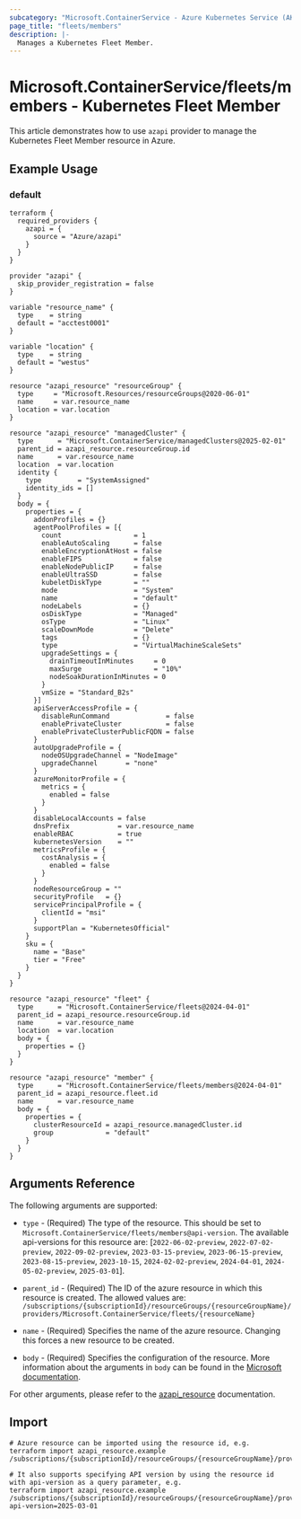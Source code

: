 ```yaml
---
subcategory: "Microsoft.ContainerService - Azure Kubernetes Service (AKS)"
page_title: "fleets/members"
description: |-
  Manages a Kubernetes Fleet Member.
---
```


# Microsoft.ContainerService/fleets/members - Kubernetes Fleet Member

This article demonstrates how to use `azapi` provider to manage the Kubernetes Fleet Member resource in Azure.

## Example Usage

### default

```hcl
terraform {
  required_providers {
    azapi = {
      source = "Azure/azapi"
    }
  }
}

provider "azapi" {
  skip_provider_registration = false
}

variable "resource_name" {
  type    = string
  default = "acctest0001"
}

variable "location" {
  type    = string
  default = "westus"
}

resource "azapi_resource" "resourceGroup" {
  type     = "Microsoft.Resources/resourceGroups@2020-06-01"
  name     = var.resource_name
  location = var.location
}

resource "azapi_resource" "managedCluster" {
  type      = "Microsoft.ContainerService/managedClusters@2025-02-01"
  parent_id = azapi_resource.resourceGroup.id
  name      = var.resource_name
  location  = var.location
  identity {
    type         = "SystemAssigned"
    identity_ids = []
  }
  body = {
    properties = {
      addonProfiles = {}
      agentPoolProfiles = [{
        count                  = 1
        enableAutoScaling      = false
        enableEncryptionAtHost = false
        enableFIPS             = false
        enableNodePublicIP     = false
        enableUltraSSD         = false
        kubeletDiskType        = ""
        mode                   = "System"
        name                   = "default"
        nodeLabels             = {}
        osDiskType             = "Managed"
        osType                 = "Linux"
        scaleDownMode          = "Delete"
        tags                   = {}
        type                   = "VirtualMachineScaleSets"
        upgradeSettings = {
          drainTimeoutInMinutes     = 0
          maxSurge                  = "10%"
          nodeSoakDurationInMinutes = 0
        }
        vmSize = "Standard_B2s"
      }]
      apiServerAccessProfile = {
        disableRunCommand              = false
        enablePrivateCluster           = false
        enablePrivateClusterPublicFQDN = false
      }
      autoUpgradeProfile = {
        nodeOSUpgradeChannel = "NodeImage"
        upgradeChannel       = "none"
      }
      azureMonitorProfile = {
        metrics = {
          enabled = false
        }
      }
      disableLocalAccounts = false
      dnsPrefix            = var.resource_name
      enableRBAC           = true
      kubernetesVersion    = ""
      metricsProfile = {
        costAnalysis = {
          enabled = false
        }
      }
      nodeResourceGroup = ""
      securityProfile   = {}
      servicePrincipalProfile = {
        clientId = "msi"
      }
      supportPlan = "KubernetesOfficial"
    }
    sku = {
      name = "Base"
      tier = "Free"
    }
  }
}

resource "azapi_resource" "fleet" {
  type      = "Microsoft.ContainerService/fleets@2024-04-01"
  parent_id = azapi_resource.resourceGroup.id
  name      = var.resource_name
  location  = var.location
  body = {
    properties = {}
  }
}

resource "azapi_resource" "member" {
  type      = "Microsoft.ContainerService/fleets/members@2024-04-01"
  parent_id = azapi_resource.fleet.id
  name      = var.resource_name
  body = {
    properties = {
      clusterResourceId = azapi_resource.managedCluster.id
      group             = "default"
    }
  }
}

```



## Arguments Reference

The following arguments are supported:

* `type` - (Required) The type of the resource. This should be set to `Microsoft.ContainerService/fleets/members@api-version`. The available api-versions for this resource are: [`2022-06-02-preview`, `2022-07-02-preview`, `2022-09-02-preview`, `2023-03-15-preview`, `2023-06-15-preview`, `2023-08-15-preview`, `2023-10-15`, `2024-02-02-preview`, `2024-04-01`, `2024-05-02-preview`, `2025-03-01`].

* `parent_id` - (Required) The ID of the azure resource in which this resource is created. The allowed values are:  
  `/subscriptions/{subscriptionId}/resourceGroups/{resourceGroupName}/providers/Microsoft.ContainerService/fleets/{resourceName}`

* `name` - (Required) Specifies the name of the azure resource. Changing this forces a new resource to be created.

* `body` - (Required) Specifies the configuration of the resource. More information about the arguments in `body` can be found in the [Microsoft documentation](https://learn.microsoft.com/en-us/azure/templates/Microsoft.ContainerService/fleets/members?pivots=deployment-language-terraform).

For other arguments, please refer to the [azapi_resource](https://registry.terraform.io/providers/Azure/azapi/latest/docs/resources/resource) documentation.

## Import

 ```shell
 # Azure resource can be imported using the resource id, e.g.
 terraform import azapi_resource.example /subscriptions/{subscriptionId}/resourceGroups/{resourceGroupName}/providers/Microsoft.ContainerService/fleets/{resourceName}/members/{resourceName}
 
 # It also supports specifying API version by using the resource id with api-version as a query parameter, e.g.
 terraform import azapi_resource.example /subscriptions/{subscriptionId}/resourceGroups/{resourceGroupName}/providers/Microsoft.ContainerService/fleets/{resourceName}/members/{resourceName}?api-version=2025-03-01
 ```
